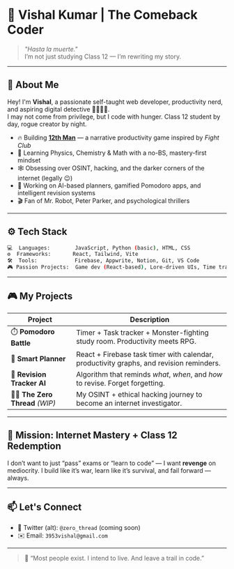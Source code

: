

# 🚀 Vishal Kumar | The Comeback Coder

> *"Hasta la muerte."*  
> I’m not just studying Class 12 — I’m rewriting my story.

---

## 🧠 About Me

Hey! I'm **Vishal**, a passionate self-taught web developer, productivity nerd, and aspiring digital detective 👨‍💻🕵️‍♂️.  
I may not come from privilege, but I code with hunger. Class 12 student by day, rogue creator by night.

- 🔥 Building [**12th Man**](#-my-projects) — a narrative productivity game inspired by *Fight Club*
- 🎯 Learning Physics, Chemistry & Math with a no-BS, mastery-first mindset
- 🕸️ Obsessing over OSINT, hacking, and the darker corners of the internet (legally 😉)
- 🤖 Working on AI-based planners, gamified Pomodoro apps, and intelligent revision systems
- 🎬 Fan of Mr. Robot, Peter Parker, and psychological thrillers

---

## ⚙️ Tech Stack

```bash
💻  Languages:        JavaScript, Python (basic), HTML, CSS  
⚙️  Frameworks:       React, Tailwind, Vite  
🛠️  Tools:            Firebase, Appwrite, Notion, Git, VS Code  
🎮 Passion Projects:  Game dev (React-based), Lore-driven UIs, Time tracking systems
````

---

## 🎮 My Projects

| Project                            | Description                                                                                    |
| ---------------------------------- | ---------------------------------------------------------------------------------------------- |
| ⏱️ **Pomodoro Battle**             | Timer + Task tracker + Monster-fighting study room. Productivity meets RPG.                    |
| 📅 **Smart Planner**               | React + Firebase task timer with calendar, productivity graphs, and revision reminders.        |
| 🧠 **Revision Tracker AI**         | Algorithm that reminds *what*, *when*, and *how* to revise. Forget forgetting.                 |
| 🕵️‍♂️ **The Zero Thread** *(WIP)* | My OSINT + ethical hacking journey to become an internet investigator.                         |

---

## 🧭 Mission: Internet Mastery + Class 12 Redemption

I don’t want to just “pass” exams or “learn to code” — I want **revenge** on mediocrity.
I build like it’s war, learn like it’s survival, and fail forward — always.

---

## 📫 Let's Connect

* 🧠 Twitter (alt): `@zero_thread` (coming soon)
* ✉️ Email: `3953vishal@gmail.com`

---

> 🧨 “Most people exist. I intend to live. And leave a trail in code.”

